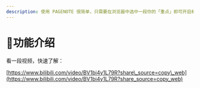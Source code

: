 ```yaml
---
description: 使用 PAGENOTE 很简单，只需要在浏览器中选中一段你的「重点」即可开启标记......
---
```


# 🧩功能介绍

看一段视频，快速了解：

[https://www.bilibili.com/video/BV1bi4y1L79R?share\_source=copy\_web](https://www.bilibili.com/video/BV1bi4y1L79R?share_source=copy_web)

